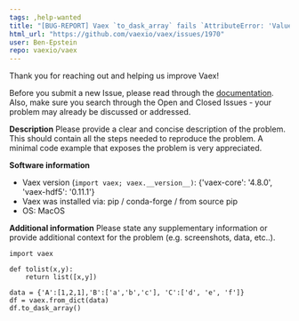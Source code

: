 ```yaml
---
tags: ,help-wanted
title: "[BUG-REPORT] Vaex `to_dask_array` fails `AttributeError: 'ValueError' object has no attribute 'numpy'`"
html_url: "https://github.com/vaexio/vaex/issues/1970"
user: Ben-Epstein
repo: vaexio/vaex
---
```


Thank you for reaching out and helping us improve Vaex!

Before you submit a new Issue, please read through the [documentation](https://docs.vaex.io/en/latest/). Also, make sure you search through the Open and Closed Issues - your problem may already be discussed or addressed.

**Description**
Please provide a clear and concise description of the problem. This should contain all the steps needed to reproduce the problem. A minimal code example that exposes the problem is very appreciated.

**Software information**
 - Vaex version (`import vaex; vaex.__version__)`: {'vaex-core': '4.8.0', 'vaex-hdf5': '0.11.1'}
 - Vaex was installed via: pip / conda-forge / from source  pip
 - OS: MacOS

**Additional information**
Please state any supplementary information or provide additional context for the problem (e.g. screenshots, data, etc..).

```
import vaex

def tolist(x,y):
    return list([x,y])

data = {'A':[1,2,1],'B':['a','b','c'], 'C':['d', 'e', 'f']}
df = vaex.from_dict(data)
df.to_dask_array()
```
